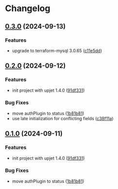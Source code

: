 # Changelog

## [0.3.0](https://github.com/crossplane-contrib/provider-upjet-mysql/compare/v0.2.0...v0.3.0) (2024-09-13)


### Features

* upgrade to terraform-mysql 3.0.65 ([c11e5dd](https://github.com/crossplane-contrib/provider-upjet-mysql/commit/c11e5dd6bb2b4b8d97c9bbd31340552df3719f35))

## [0.2.0](https://github.com/crossplane-contrib/provider-upjet-mysql/compare/v0.1.0...v0.2.0) (2024-09-12)


### Features

* init project with upjet 1.4.0 ([91df331](https://github.com/crossplane-contrib/provider-upjet-mysql/commit/91df331c3c463cdba2e7fcd0867c84b867455f16))


### Bug Fixes

* move authPlugin to status ([1b81b81](https://github.com/crossplane-contrib/provider-upjet-mysql/commit/1b81b819c796be7523494c6a527131e05965ff4b))
* use late initialization for conflicting fields ([c38f11a](https://github.com/crossplane-contrib/provider-upjet-mysql/commit/c38f11af2ac37c92ca6dbda9a7f88625765b46b4))

## [0.1.0](https://github.com/crossplane-contrib/provider-upjet-mysql/compare/v0.0.0...v0.1.0) (2024-09-11)


### Features

* init project with upjet 1.4.0 ([91df331](https://github.com/crossplane-contrib/provider-upjet-mysql/commit/91df331c3c463cdba2e7fcd0867c84b867455f16))


### Bug Fixes

* move authPlugin to status ([1b81b81](https://github.com/crossplane-contrib/provider-upjet-mysql/commit/1b81b819c796be7523494c6a527131e05965ff4b))
